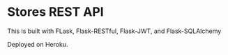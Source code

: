 # Stores REST API

This is built with FLask, Flask-RESTful, Flask-JWT, and Flask-SQLAlchemy

Deployed on Heroku.

